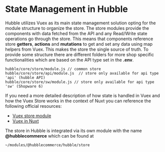 # State Management in Hubble

Hubble utilizes Vuex as its main state management solution opting for the module structure to organize the store.
The store modules provide the components with data fetched from the API and any Read/Write state operations go through the store.
This means that components reference store __getters__, __actions__ and __mutations__ to get and set any data using map helpers from Vuex. 
This makes the store the single source of truth.
To provide some structure there are different folders for more shop specific functionalities which are based on the API type set in the __.env__.

```
hubble/core/store/module.js // common store
hubble/core/store/api/module.js  // store only available for api type 'api' (hubble API)
hubble/core/store/sw/module.js // store only available for api type 'sw' (Shopware 6)
```

If you need a more detailed description of how state is handled in Vuex and how the Vuex Store works in the context of Nuxt you can reference the following official resources:
* [Vuex store module](https://vuex.vuejs.org/) 
* [Vuex in Nuxt](https://nuxtjs.org/guide/vuex-store)



The store in Hubble is integrated via its own module with the name __@hubblecommerce__ which can be found at 
```
~/modules/@hubblecommerce/hubble/store
```
